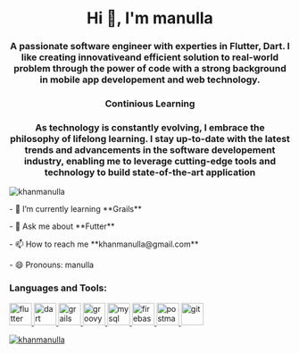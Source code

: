 <h1 align="center">Hi 👋, I'm manulla</h1>
<h3 align="center">A passionate software engineer with experties in Flutter, Dart. I like creating innovativeand efficient solution to real-world problem through the power of code with a strong background in mobile app developement and web technology.</h3>
<h3  align="center">Continious Learning</h3>
<h3  align="center">As technology is constantly evolving, I embrace the philosophy of lifelong learning. I stay up-to-date with the latest trends and advancements in the software developement industry, enabling me to leverage cutting-edge tools and technology to build state-of-the-art application</h3>

<p align="left"> <img src="https://komarev.com/ghpvc/?username=khanmanulla&label=Profile%20views&color=0e75b6&style=flat" alt="khanmanulla" /></p>

<p>- 🌱 I’m currently learning **Grails**</p>

<p>- 💬 Ask me about **Futter**</p>

<p>- 📫 How to reach me **khanmanulla@gmail.com**</p>

<p>- 😄 Pronouns: manulla</p>


<h3 align="left">Languages and Tools:</h3>
<p align="left">  
  
  <a href="https://flutter.dev" target="_blank" rel="noreferrer"> <img src="https://www.vectorlogo.zone/logos/flutterio/flutterio-icon.svg" alt="flutter" width="40" height="40"/>
  <a href="https://dart.dev/" target="_blank" rel="noreferrer"> <img src="https://www.vectorlogo.zone/logos/dartlang/dartlang-icon.svg" alt="dart" width="40" height="40"/>
  <a href="https://grails.org/" target="_blank" rel="noreferrer"> <img src="https://www.vectorlogo.zone/logos/grails/grails-icon.svg" alt="grails" width="40" height="40"/>
  <a href="https://groovy-lang.org/" target="_blank" rel="noreferrer"> <img src="https://www.vectorlogo.zone/logos/groovy-lang/groovy-lang-icon.svg" alt="groovy" width="40" height="40"/>
  <a href="https://www.mysql.com/" target="_blank" rel="noreferrer"> <img src="https://www.vectorlogo.zone/logos/mysql/mysql-icon.svg" alt="mysql" width="40" height="40"/>
  <a href="https://firebase.google.com/" target="_blank" rel="noreferrer"> <img src="https://www.vectorlogo.zone/logos/firebase/firebase-icon.svg" alt="firebase" width="40" height="40"/>
  <a href="https://postman.com" target="_blank" rel="noreferrer"> <img src="https://www.vectorlogo.zone/logos/getpostman/getpostman-icon.svg" alt="postman" width="40" height="40"/>
  <a href="https://git-scm.com/" target="_blank" rel="noreferrer"> <img src="https://www.vectorlogo.zone/logos/git-scm/git-scm-icon.svg" alt="git" width="40" height="40"/>
</p>

<p><img align="center" src="https://github-readme-stats.vercel.app/api/top-langs?username=khanmanulla&show_icons=true&locale=en&layout=compact" alt="khanmanulla" /></p>


<!--
**khanmanulla/khanmanulla** is a ✨ _special_ ✨ repository because its `README.md` (this file) appears on your GitHub profile.

Here are some ideas to get you started:

- 🔭 I’m currently working on ...
- 🌱 I’m currently learning ...
- 👯 I’m looking to collaborate on ...
- 🤔 I’m looking for help with ...
- 💬 Ask me about ...
- 📫 How to reach me: ...
- 😄 Pronouns: ...
- ⚡ Fun fact: ...
-->
